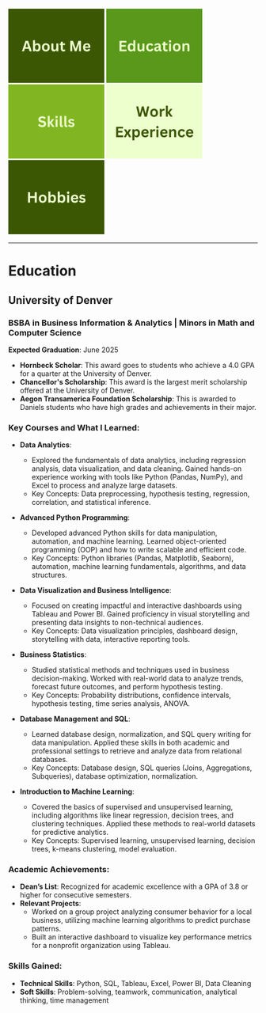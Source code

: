 [<img src="https://github.com/jayne-vankirk/images/blob/main/AboutMe.png" height="150"/>](README.md)
[<img src="https://github.com/jayne-vankirk/images/blob/main/Education.png" height="150"/>](Education.md)
[<img src="https://github.com/jayne-vankirk/images/blob/main/Skills.png" height="150"/>](Skills.md)
[<img src="https://github.com/jayne-vankirk/images/blob/main/Work Experience.png" height="150"/>](WorkExp.md)
[<img src="https://github.com/jayne-vankirk/images/blob/main/Hobbies.png" height="150"/>](Hobbies.md)
<a name="top"></a>
<hr>

# Education

## University of Denver 
### BSBA in Business Information & Analytics | Minors in Math and Computer Science
**Expected Graduation**: June 2025

<ul>
  <li><b>Hornbeck Scholar</b>: This award goes to students who achieve a 4.0 GPA for a quarter at the University of Denver.</li>
  <li><b>Chancellor's Scholarship</b>: This award is the largest merit scholarship offered at the University of Denver.</li>
  <li><b>Aegon Transamerica Foundation Scholarship</b>: This is awarded to Daniels students who have high grades and achievements in their major.</li>
</ul>


### Key Courses and What I Learned:

- **Data Analytics**: 
  - Explored the fundamentals of data analytics, including regression analysis, data visualization, and data cleaning. Gained hands-on experience working with tools like Python (Pandas, NumPy), and Excel to process and analyze large datasets. 
  - Key Concepts: Data preprocessing, hypothesis testing, regression, correlation, and statistical inference.

- **Advanced Python Programming**: 
  - Developed advanced Python skills for data manipulation, automation, and machine learning. Learned object-oriented programming (OOP) and how to write scalable and efficient code.
  - Key Concepts: Python libraries (Pandas, Matplotlib, Seaborn), automation, machine learning fundamentals, algorithms, and data structures.

- **Data Visualization and Business Intelligence**: 
  - Focused on creating impactful and interactive dashboards using Tableau and Power BI. Gained proficiency in visual storytelling and presenting data insights to non-technical audiences. 
  - Key Concepts: Data visualization principles, dashboard design, storytelling with data, interactive reporting tools.

- **Business Statistics**: 
  - Studied statistical methods and techniques used in business decision-making. Worked with real-world data to analyze trends, forecast future outcomes, and perform hypothesis testing.
  - Key Concepts: Probability distributions, confidence intervals, hypothesis testing, time series analysis, ANOVA.

- **Database Management and SQL**:
  - Learned database design, normalization, and SQL query writing for data manipulation. Applied these skills in both academic and professional settings to retrieve and analyze data from relational databases.
  - Key Concepts: Database design, SQL queries (Joins, Aggregations, Subqueries), database optimization, normalization.

- **Introduction to Machine Learning**:
  - Covered the basics of supervised and unsupervised learning, including algorithms like linear regression, decision trees, and clustering techniques. Applied these methods to real-world datasets for predictive analytics.
  - Key Concepts: Supervised learning, unsupervised learning, decision trees, k-means clustering, model evaluation.

### Academic Achievements:
- **Dean’s List**: Recognized for academic excellence with a GPA of 3.8 or higher for consecutive semesters.
- **Relevant Projects**: 
  - Worked on a group project analyzing consumer behavior for a local business, utilizing machine learning algorithms to predict purchase patterns.
  - Built an interactive dashboard to visualize key performance metrics for a nonprofit organization using Tableau.

### Skills Gained:
- **Technical Skills**: Python, SQL, Tableau, Excel, Power BI, Data Cleaning
- **Soft Skills**: Problem-solving, teamwork, communication, analytical thinking, time management

